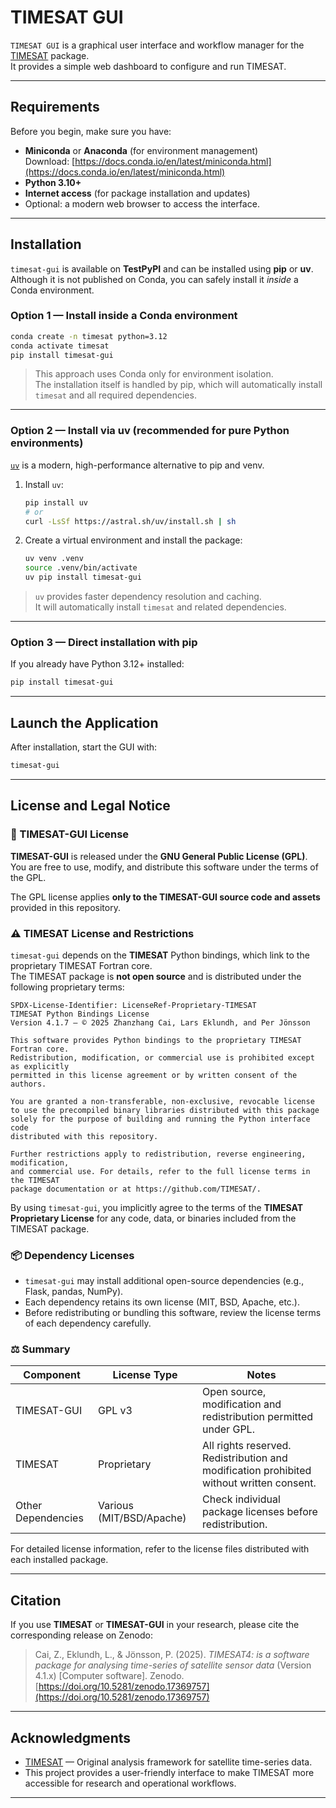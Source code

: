 # TIMESAT GUI

`TIMESAT GUI` is a graphical user interface and workflow manager for the [TIMESAT](https://pypi.org/project/timesat/) package.  
It provides a simple web dashboard to configure and run TIMESAT.

---

## Requirements

Before you begin, make sure you have:

- **Miniconda** or **Anaconda** (for environment management)  
  Download: [https://docs.conda.io/en/latest/miniconda.html](https://docs.conda.io/en/latest/miniconda.html)
- **Python 3.10+**
- **Internet access** (for package installation and updates)
- Optional: a modern web browser to access the interface.

---

## Installation

`timesat-gui` is available on **TestPyPI** and can be installed using **pip** or **uv**.  
Although it is not published on Conda, you can safely install it *inside* a Conda environment.

### Option 1 — Install inside a Conda environment

```bash
conda create -n timesat python=3.12
conda activate timesat
pip install timesat-gui
```

> This approach uses Conda only for environment isolation.  
> The installation itself is handled by pip, which will automatically install `timesat` and all required dependencies.

---

### Option 2 — Install via uv (recommended for pure Python environments)

[`uv`](https://github.com/astral-sh/uv) is a modern, high-performance alternative to pip and venv.

1. Install `uv`:

   ```bash
   pip install uv
   # or
   curl -LsSf https://astral.sh/uv/install.sh | sh
   ```

2. Create a virtual environment and install the package:

   ```bash
   uv venv .venv
   source .venv/bin/activate
   uv pip install timesat-gui
   ```

> `uv` provides faster dependency resolution and caching.  
> It will automatically install `timesat` and related dependencies.

---

### Option 3 — Direct installation with pip

If you already have Python 3.12+ installed:

```bash
pip install timesat-gui
```

---

## Launch the Application

After installation, start the GUI with:

```bash
timesat-gui
```

---

## License and Legal Notice

### 🧾 TIMESAT-GUI License

**TIMESAT-GUI** is released under the **GNU General Public License (GPL)**.  
You are free to use, modify, and distribute this software under the terms of the GPL.

The GPL license applies **only to the TIMESAT-GUI source code and assets** provided in this repository.

### ⚠️ TIMESAT License and Restrictions

`timesat-gui` depends on the **TIMESAT** Python bindings, which link to the proprietary TIMESAT Fortran core.  
The TIMESAT package is **not open source** and is distributed under the following proprietary terms:

```
SPDX-License-Identifier: LicenseRef-Proprietary-TIMESAT
TIMESAT Python Bindings License
Version 4.1.7 — © 2025 Zhanzhang Cai, Lars Eklundh, and Per Jönsson

This software provides Python bindings to the proprietary TIMESAT Fortran core.
Redistribution, modification, or commercial use is prohibited except as explicitly
permitted in this license agreement or by written consent of the authors.

You are granted a non-transferable, non-exclusive, revocable license 
to use the precompiled binary libraries distributed with this package 
solely for the purpose of building and running the Python interface code 
distributed with this repository.

Further restrictions apply to redistribution, reverse engineering, modification,
and commercial use. For details, refer to the full license terms in the TIMESAT
package documentation or at https://github.com/TIMESAT/.
```

By using `timesat-gui`, you implicitly agree to the terms of the **TIMESAT Proprietary License** for any code, data, or binaries included from the TIMESAT package.

### 📦 Dependency Licenses

- `timesat-gui` may install additional open-source dependencies (e.g., Flask, pandas, NumPy).  
- Each dependency retains its own license (MIT, BSD, Apache, etc.).  
- Before redistributing or bundling this software, review the license terms of each dependency carefully.

### ⚖️ Summary

| Component        | License Type | Notes |
|------------------|--------------|-------|
| TIMESAT-GUI      | GPL v3       | Open source, modification and redistribution permitted under GPL. |
| TIMESAT          | Proprietary  | All rights reserved. Redistribution and modification prohibited without written consent. |
| Other Dependencies | Various (MIT/BSD/Apache) | Check individual package licenses before redistribution. |

For detailed license information, refer to the license files distributed with each installed package.

---

## Citation

If you use **TIMESAT** or **TIMESAT-GUI** in your research, please cite the corresponding release on Zenodo:

> Cai, Z., Eklundh, L., & Jönsson, P. (2025). *TIMESAT4:  is a software package for analysing time-series of satellite sensor data* (Version 4.1.x) [Computer software]. Zenodo.   
> [https://doi.org/10.5281/zenodo.17369757](https://doi.org/10.5281/zenodo.17369757)

---

## Acknowledgments

- [TIMESAT](https://www.nateko.lu.se/TIMESAT) — Original analysis framework for satellite time-series data.  
- This project provides a user-friendly interface to make TIMESAT more accessible for research and operational workflows.

---

